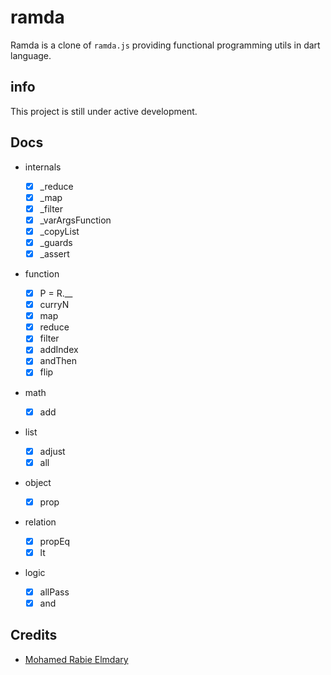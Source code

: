 # ramda

Ramda is a clone of `ramda.js` providing functional programming utils in dart language.

## info

This project is still under active development.

## Docs

- internals

  - [x] \_reduce
  - [x] \_map
  - [x] \_filter
  - [x] \_varArgsFunction
  - [x] \_copyList
  - [x] \_guards
  - [x] \_assert

- function

  - [x] P = R.\_\_
  - [x] curryN
  - [x] map
  - [x] reduce
  - [x] filter
  - [x] addIndex
  - [x] andThen
  - [x] flip

- math

  - [x] add

- list

  - [x] adjust
  - [x] all

- object

  - [x] prop

- relation

  - [x] propEq
  - [x] lt

- logic

  - [x] allPass
  - [x] and

## Credits

- [Mohamed Rabie Elmdary](https://github.com/MohamedElmdary)
